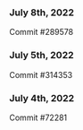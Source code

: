 ### July 8th, 2022

Commit #289578

### July 5th, 2022

Commit #314353


### July 4th, 2022

Commit #72281

